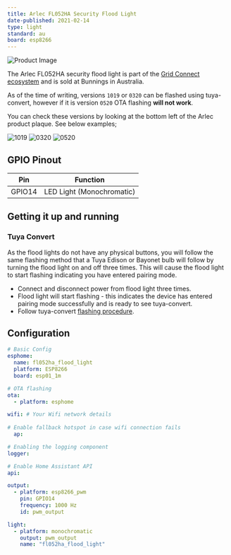 ```yaml
---
title: Arlec FL052HA Security Flood Light
date-published: 2021-02-14
type: light
standard: au
board: esp8266
---
```


![Product Image](/Arlec-FL052HA-Security-Flood-Light.png "Product Image")

The Arlec FL052HA security flood light is part of the [Grid Connect ecosystem](https://grid-connect.com.au/) and is sold at Bunnings in Australia.

As of the time of writing, versions `1019` or `0320` can be flashed using tuya-convert, however if it is version `0520` OTA flashing **will not work**.

You can check these versions by looking at the bottom left of the Arlec product plaque. See below examples;

![1019](/1019.jpg) ![0320](/0320.jpg) ![0520](/0520.jpg)

## GPIO Pinout

| Pin    | Function                  |
| ------ | ------------------------- |
| GPIO14 | LED Light (Monochromatic) |

## Getting it up and running

### Tuya Convert

As the flood lights do not have any physical buttons, you will follow the same flashing method that a Tuya Edison or Bayonet bulb will follow by turning the flood light on and off three times. This will cause the flood light to start flashing indicating you have entered pairing mode.

- Connect and disconnect power from flood light three times.
- Flood light will start flashing - this indicates the device has entered pairing mode successfully and is ready to see tuya-convert.
- Follow tuya-convert [flashing procedure](https://github.com/ct-Open-Source/tuya-convert).

## Configuration

```yaml
# Basic Config
esphome:
  name: fl052ha_flood_light
  platform: ESP8266
  board: esp01_1m

# OTA flashing
ota:
  - platform: esphome

wifi: # Your Wifi network details
  
# Enable fallback hotspot in case wifi connection fails  
  ap:

# Enabling the logging component
logger:

# Enable Home Assistant API
api:

output:
  - platform: esp8266_pwm
    pin: GPIO14
    frequency: 1000 Hz
    id: pwm_output

light:
  - platform: monochromatic
    output: pwm_output
    name: "fl052ha_flood_light"
```
